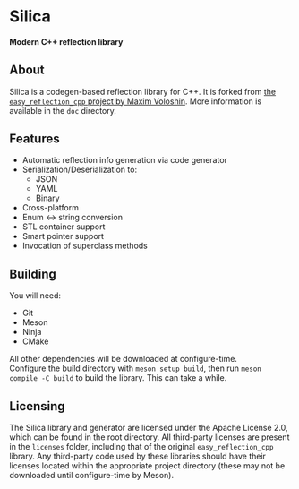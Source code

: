 # Silica
#### Modern C++ reflection library 

## About
Silica is a codegen-based reflection library for C++. It is forked from [the `easy_reflection_cpp` project by Maxim Voloshin](https://github.com/chocolacula/easy_reflection_cpp). More information is available in the `doc` directory.

## Features
* Automatic reflection info generation via code generator
* Serialization/Deserialization to:
	* JSON
	* YAML
	* Binary
* Cross-platform
* Enum <-> string conversion
* STL container support
* Smart pointer support
* Invocation of superclass methods

## Building
You will need:  
* Git
* Meson
* Ninja
* CMake  

All other dependencies will be downloaded at configure-time.  
Configure the build directory with `meson setup build`, then run `meson compile -C build` to build the library. This can take a while.

## Licensing
The Silica library and generator are licensed under the Apache License 2.0, which can be found in the root directory. All third-party licenses are present in the `licenses` folder, including that of the original `easy_reflection_cpp` library.
Any third-party code used by these libraries should have their licenses located within the appropriate project directory (these may not be downloaded until configure-time by Meson).